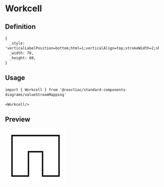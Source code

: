 # Workcell

## Definition

```
{
  _style: 'verticalLabelPosition=bottom;html=1;verticalAlign=top;strokeWidth=2;shape=mxgraph.lean_mapping.work_cell;pointerEvents=1;',
  _width: 70,
  _height: 60,
}
```

## Usage

```
import { Workcell } from '@reactiac/standard-components-diagrams/valueStreamMapping'

<Workcell/>
```

## Preview

<img src="./workcell.png" width="200"/>
